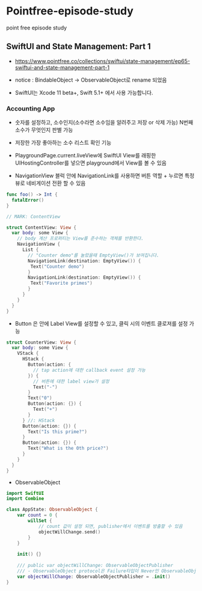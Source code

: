 # Pointfree-episode-study
point free episode study

## SwiftUI and State Management: Part 1

- https://www.pointfree.co/collections/swiftui/state-management/ep65-swiftui-and-state-management-part-1
- notice : BindableObject -> ObservableObject로 rename 되었음

- SwiftUI는 Xcode 11 beta+, Swift 5.1+ 에서 사용 가능합니다.

### Accounting App

- 숫자를 설정하고, 소수인지(소수라면 소수임을 알려주고 저장 or 삭제 가능) N번째 소수가 무엇인지 판별 가능
- 저장한 가장 좋아하는 소수 리스트 확인 기능

- PlaygroundPage.current.liveView에 SwiftUI View를 래핑한 UIHostingController를 넣으면 playground에서 View를 볼 수 있음
- NavigationView 블럭 안에 NavigationLink를 사용하면 버튼 역할 + 누르면 특정 뷰로 네비게이션 전환 할 수 있음

~~~swift
func foo() -> Int {
  fatalError()
}

// MARK: ContentView

struct ContentView: View {
  var body: some View {
    // body 계산 프로퍼티는 View를 준수하는 객체를 반환한다.
   	NavigationView {
      List {
        // "Counter demo"를 눌렀을때 EmptyView()가 보여집니다.
        NavigationLink(destination: EmptyView()) {
       	 Text("Counter demo")
      	}
        NavigationLink(destination: EmptyView()) {
       	 Text("Favorite primes")
      	}
      }
    }
  }
}
~~~

- Button 은 안에 Label View를 설정할 수 있고, 클릭 시의 이벤트 클로져를 설정 가능

~~~swift
struct CounterView: View {
  var body: some View {
    VStack {
      HStack {
        Button(action: {
          // tap action에 대한 callback event 설정 가능
        }) {
          // 버튼에 대한 label view가 설정
          Text("-")
        }
        Text("0")
        Button(action: {}) {
          Text("+")
        }
      } //: HStack
      Button(action: {}) {
        Text("Is this prime?")
      }
      Button(action: {}) {
        Text("What is the 0th price?")
      }
    }
  }
}
~~~

- ObservableObject

~~~swift
import SwiftUI
import Combine

class AppState: ObservableObject {
    var count = 0 {
        willSet {
            // count 값이 설정 되면, publisher에서 이벤트를 방출할 수 있음
            objectWillChange.send()
        }
    }
    
    init() {}
    
    /// public var objectWillChange: ObservableObjectPublisher
    /// - ObservableObject protocol은 Failure타입이 Never인 ObservableObjectPublisher타입의 objectWillChange publisher가 정의되어 있습니다.
    var objectWillChange: ObservableObjectPublisher = .init()
}
~~~

